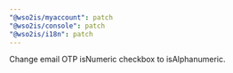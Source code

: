 ```yaml
---
"@wso2is/myaccount": patch
"@wso2is/console": patch
"@wso2is/i18n": patch
---
```


Change email OTP isNumeric checkbox to isAlphanumeric.

